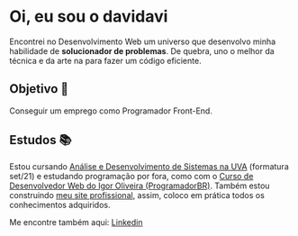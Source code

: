 # Oi, eu sou o davidavi 

Encontrei no Desenvolvimento Web um universo que desenvolvo minha habilidade de **solucionador de problemas**. De quebra, uno o melhor da técnica e da arte na para fazer um código eficiente.

## Objetivo  🎯
Conseguir um emprego como Programador Front-End.

## Estudos :books:
Estou cursando [Análise e Desenvolvimento de Sistemas na UVA](https://github.com/eudavidavi/ads-uva) (formatura set/21) e estudando programação por fora, como com o [Curso de Desenvolvedor Web do Igor Oliveira (ProgramadorBR)](https://github.com/eudavidavi/Curso-Programador-Br). Também estou construindo [meu site profissional](https://github.com/eudavidavi/davi-dev), assim, coloco em prática todos os conhecimentos adquiridos.

Me encontre também aqui: [Linkedin](https://www.linkedin.com/in/davi-monteiro)
